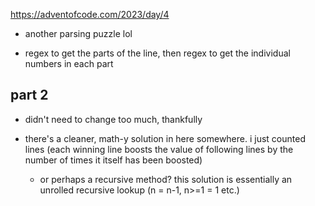https://adventofcode.com/2023/day/4

* another parsing puzzle lol

* regex to get the parts of the line, then regex to get the individual numbers in each part

## part 2

* didn't need to change too much, thankfully

* there's a cleaner, math-y solution in here somewhere. i just counted lines (each winning line boosts the value of following lines by the number of times it itself has been boosted)
  * or perhaps a recursive method? this solution is essentially an unrolled recursive lookup (n = n-1, n>=1 = 1 etc.)
